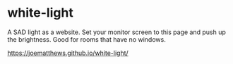 # white-light

A SAD light as a website. Set your monitor screen to this page and push up the brightness. Good for rooms that have no windows.

https://joematthews.github.io/white-light/
